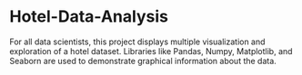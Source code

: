 # Hotel-Data-Analysis
For all data scientists, this project displays multiple visualization and exploration of a hotel dataset. Libraries like Pandas, Numpy, Matplotlib, and Seaborn are used to demonstrate graphical information about the data.
